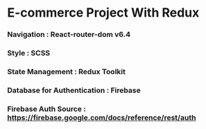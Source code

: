 # E-commerce Project With Redux

### Navigation : React-router-dom v6.4
### Style : SCSS
### State Management : Redux Toolkit
### Database for Authentication : Firebase 
### Firebase Auth Source : https://firebase.google.com/docs/reference/rest/auth

